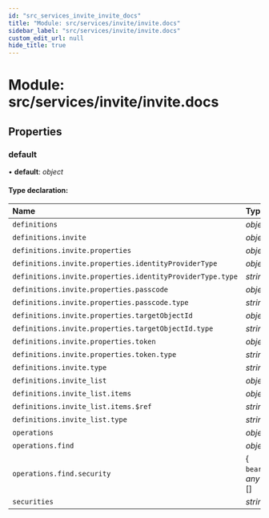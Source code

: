 ```yaml
---
id: "src_services_invite_invite_docs"
title: "Module: src/services/invite/invite.docs"
sidebar_label: "src/services/invite/invite.docs"
custom_edit_url: null
hide_title: true
---
```


# Module: src/services/invite/invite.docs

## Properties

### default

• **default**: *object*

#### Type declaration:

Name | Type |
:------ | :------ |
`definitions` | *object* |
`definitions.invite` | *object* |
`definitions.invite.properties` | *object* |
`definitions.invite.properties.identityProviderType` | *object* |
`definitions.invite.properties.identityProviderType.type` | *string* |
`definitions.invite.properties.passcode` | *object* |
`definitions.invite.properties.passcode.type` | *string* |
`definitions.invite.properties.targetObjectId` | *object* |
`definitions.invite.properties.targetObjectId.type` | *string* |
`definitions.invite.properties.token` | *object* |
`definitions.invite.properties.token.type` | *string* |
`definitions.invite.type` | *string* |
`definitions.invite_list` | *object* |
`definitions.invite_list.items` | *object* |
`definitions.invite_list.items.$ref` | *string* |
`definitions.invite_list.type` | *string* |
`operations` | *object* |
`operations.find` | *object* |
`operations.find.security` | { `bearer`: *any*[]  }[] |
`securities` | *string*[] |
